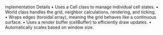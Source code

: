 mplementation Details
	•	Uses a Cell class to manage individual cell states.
	•	World class handles the grid, neighbor calculations, rendering, and ticking.
	•	Wraps edges (toroidal array), meaning the grid behaves like a continuous surface.
	•	Uses a render buffer (cellBuffer) to efficiently draw updates.
	•	Automatically scales based on window size.
